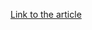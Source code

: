 [Link to the article](https://www.crowdstrike.com/en-us/blog/crowdstrike-falcon-pre-deployment-malware-detection/)
